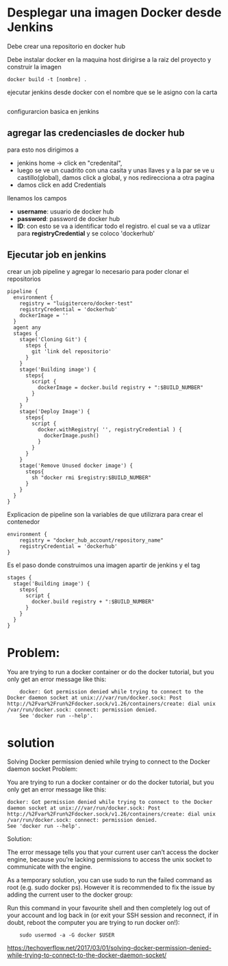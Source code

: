 # Desplegar una imagen Docker desde Jenkins

Debe crear una repositorio en docker hub



Debe instalar docker en la maquina host
dirigirse a la raiz del proyecto y construir la imagen
````
docker build -t [nombre] .
````
ejecutar jenkins desde docker con el nombre que se le asigno
con la carta
```docker run --name jenkins-docker -p 8080:8080 -v /var/run/docker.sock:/var/run/docker.sock jenkins-tarea
```
configurarcion basica en jenkins
## agregar las credenciasles de docker hub

para esto nos dirigimos a 
* jenkins home -> click en "credenital", 
* luego se ve un cuadrito con una casita y unas llaves y a la par se ve u castillo(global), damos click a global,  y nos redirecciona a otra pagina 
* damos click en add Credentials

llenamos los campos
* **username**: usuario de docker hub
* **password**: password de docker hub
* **ID**: con esto se va a identificar todo el registro. el cual se va a utlizar para **registryCredential** y se coloco 'dockerhub'
 

## Ejecutar job en jenkins
crear un job pipeline y agregar lo necesario para poder  clonar el repositorios

```
pipeline {
  environment {
    registry = "luigitercero/docker-test"
    registryCredential = 'dockerhub'
    dockerImage = ''
  }
  agent any
  stages {
    stage('Cloning Git') {
      steps {
        git 'link del repositorio'
      }
    }
    stage('Building image') {
      steps{
        script {
          dockerImage = docker.build registry + ":$BUILD_NUMBER"
        }
      }
    }
    stage('Deploy Image') {
      steps{
        script {
          docker.withRegistry( '', registryCredential ) {
            dockerImage.push()
          }
        }
      }
    }
    stage('Remove Unused docker image') {
      steps{
        sh "docker rmi $registry:$BUILD_NUMBER"
      }
    }
  }
}
```
Explicacion de pipeline
son la variables de que utilizrara para crear el contenedor

````
environment {
    registry = "docker_hub_account/repository_name"
    registryCredential = 'dockerhub'
}
````

Es el paso donde construimos una imagen apartir de jenkins y el tag
```
stages {
  stage('Building image') {
    steps{
      script {
        docker.build registry + ":$BUILD_NUMBER"
      }
    }
  }
}
```

# Problem:

You are trying to run a docker container or do the docker tutorial, but you only get an error message like this:
```
    docker: Got permission denied while trying to connect to the Docker daemon socket at unix:///var/run/docker.sock: Post http://%2Fvar%2Frun%2Fdocker.sock/v1.26/containers/create: dial unix /var/run/docker.sock: connect: permission denied.
    See 'docker run --help'.
````
# solution

Solving Docker permission denied while trying to connect to the Docker daemon socket
Problem:

You are trying to run a docker container or do the docker tutorial, but you only get an error message like this:

    docker: Got permission denied while trying to connect to the Docker daemon socket at unix:///var/run/docker.sock: Post http://%2Fvar%2Frun%2Fdocker.sock/v1.26/containers/create: dial unix /var/run/docker.sock: connect: permission denied.
    See 'docker run --help'.

Solution:

The error message tells you that your current user can’t access the docker engine, because you’re lacking permissions to access the unix socket to communicate with the engine.

As a temporary solution, you can use sudo to run the failed command as root (e.g. sudo docker ps).
However it is recommended to fix the issue by adding the current user to the docker group:

Run this command in your favourite shell and then completely log out of your account and log back in (or exit your SSH session and reconnect, if in doubt, reboot the computer you are trying to run docker on!):


```
    sudo usermod -a -G docker $USER
```
https://techoverflow.net/2017/03/01/solving-docker-permission-denied-while-trying-to-connect-to-the-docker-daemon-socket/
